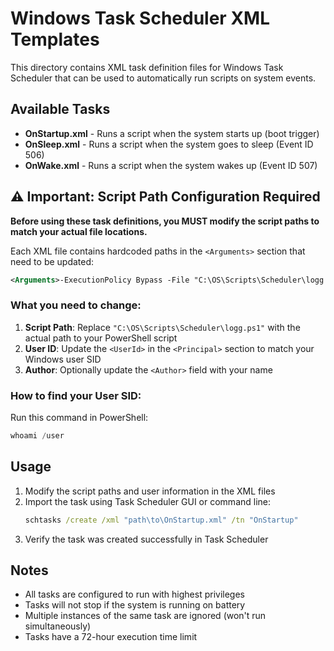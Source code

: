 # Windows Task Scheduler XML Templates

This directory contains XML task definition files for Windows Task Scheduler that can be used to automatically run scripts on system events.

## Available Tasks

- **OnStartup.xml** - Runs a script when the system starts up (boot trigger)
- **OnSleep.xml** - Runs a script when the system goes to sleep (Event ID 506)
- **OnWake.xml** - Runs a script when the system wakes up (Event ID 507)

## ⚠️ Important: Script Path Configuration Required

**Before using these task definitions, you MUST modify the script paths to match your actual file locations.**

Each XML file contains hardcoded paths in the `<Arguments>` section that need to be updated:

```xml
<Arguments>-ExecutionPolicy Bypass -File "C:\OS\Scripts\Scheduler\logg.ps1" [event_type]</Arguments>
```

### What you need to change:

1. **Script Path**: Replace `"C:\OS\Scripts\Scheduler\logg.ps1"` with the actual path to your PowerShell script
2. **User ID**: Update the `<UserId>` in the `<Principal>` section to match your Windows user SID
3. **Author**: Optionally update the `<Author>` field with your name

### How to find your User SID:
Run this command in PowerShell:
```powershell
whoami /user
```

## Usage

1. Modify the script paths and user information in the XML files
2. Import the task using Task Scheduler GUI or command line:
   ```cmd
   schtasks /create /xml "path\to\OnStartup.xml" /tn "OnStartup"
   ```
3. Verify the task was created successfully in Task Scheduler

## Notes

- All tasks are configured to run with highest privileges
- Tasks will not stop if the system is running on battery
- Multiple instances of the same task are ignored (won't run simultaneously)
- Tasks have a 72-hour execution time limit
